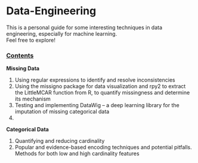 # Data-Engineering

This is a personal guide for some interesting techniques in data engineering, especially for machine learning. <br>
Feel free to explore!


<h3><u>Contents</u></h3>

<b>Missing Data</b> <br>
<ol>
  <li>Using regular expressions to identify and resolve inconsistencies</li>
  <li>Using the missigno package for data visualization and rpy2 to extract the LittleMCAR function from R, to quantify missingness and determine its mechanism</li>
  <li>Testing and implementing DataWig – a deep learning library for the imputation of missing categorical data<li></ol>

<b>Categorical Data</b> <br>
<ol>
  <li>Quantifying and reducing cardinality</li>
  <li>Popular and evidence-based encoding techniques and potential pitfalls. Methods for both low and high cardinality features</li>
</ol>
